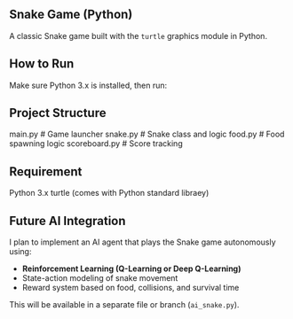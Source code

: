 ## Snake Game (Python)

A classic Snake game built with the `turtle` graphics module in Python.

## How to Run

Make sure Python 3.x is installed, then run:

## Project Structure
main.py         # Game launcher
snake.py        # Snake class and logic
food.py         # Food spawning logic
scoreboard.py   # Score tracking

## Requirement 

Python 3.x
turtle (comes with Python standard libraey)

## Future AI Integration

I plan to implement an AI agent that plays the Snake game autonomously using:
- **Reinforcement Learning (Q-Learning or Deep Q-Learning)**
- State-action modeling of snake movement
- Reward system based on food, collisions, and survival time

This will be available in a separate file or branch (`ai_snake.py`).
